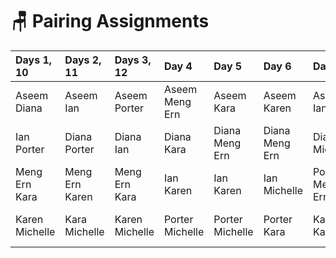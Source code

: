 # 🪑 Pairing Assignments

| Days 1, 10 | Days 2, 11 | Days 3, 12 | Day 4 | Day 5 | Day 6 | Day 7 | Day 8 | Day 9 |
| :--- | :--- | :--- | :--- | :--- | :--- | :--- | :--- | :--- |
| Aseem Diana | Aseem Ian | Aseem Porter | Aseem Meng Ern | Aseem Kara | Aseem Karen | Aseem Ian | Aseem Michelle | Aseem Porter |
| Ian Porter | Diana Porter | Diana Ian | Diana Kara | Diana Meng Ern | Diana Meng Ern | Diana Michelle | Diana Kara | Diana Karen |
| Meng Ern Kara | Meng Ern Karen | Meng Ern Kara | Ian Karen | Ian Karen | Ian Michelle | Porter Meng Ern | Ian Meng Ern | Ian Kara |
| Karen Michelle  | Kara Michelle | Karen Michelle | Porter Michelle | Porter Michelle | Porter Kara | Kara Karen | Porter Karen | Meng Ern Michelle |

